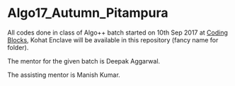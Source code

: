 # Algo17_Autumn_Pitampura
All codes done in class of Algo++ batch started on 10th Sep 2017 at [Coding Blocks](www.codingblocks.com), Kohat Enclave will be available in this repository (fancy name for folder).

The mentor for the given batch is Deepak Aggarwal.

The assisting mentor is Manish Kumar.
